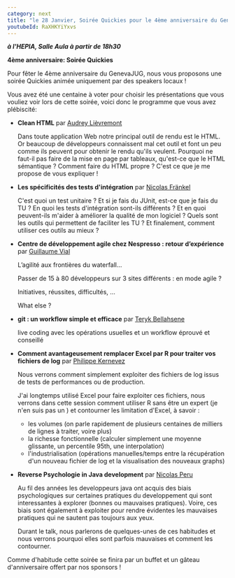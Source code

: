 ```yaml
---
category: next
title: "le 28 Janvier, Soirée Quickies pour le 4ème anniversaire du GenevaJUG"
youtubeId: RaXHKYiYxvs
---
```


***à l'HEPIA, Salle Aula à partir de 18h30***

**4ème anniversaire: Soirée Quickies**

Pour fêter le 4ème anniversaire du GenevaJUG, nous vous proposons une soirée Quickies animée uniquement par des speakers locaux !

Vous avez été une centaine à voter pour choisir les présentations que vous vouliez voir lors de cette soirée, voici donc le programme que vous avez plébiscité:

* **Clean HTML** par [Audrey Lièvremont](http://genevajug.ch/jug/speakers.html?key=audrey_lievremont) 

	Dans toute application Web notre principal outil de rendu est le HTML. Or beaucoup de développeurs connaissent mal cet outil et font un peu comme ils peuvent pour obtenir le rendu qu'ils veulent. Pourquoi ne faut-il pas faire de la mise en page par tableaux, qu'est-ce que le HTML sémantique ? Comment faire du HTML propre ? C'est ce que je me propose de vous expliquer !

* **Les spécificités des tests d'intégration** par [Nicolas Fränkel](http://genevajug.ch/jug/speakers.html?key=nicolas_frankel)

	C'est quoi un test unitaire ? Et si je fais du JUnit, est-ce que je fais du TU ? En quoi les tests d'intégration sont-ils différents ? Et en quoi peuvent-ils m'aider à améliorer la qualité de mon logiciel ? Quels sont les outils qui permettent de faciliter les TU ? Et finalement, comment utiliser ces outils au mieux ?

* **Centre de développement agile chez Nespresso : retour d’expérience** par [Guillaume Vial](http://genevajug.ch/jug/speakers.html?key=guillaume_vial) 

	L’agilité aux frontières du waterfall...
	
	Passer de 15 à 80 développeurs sur 3 sites différents : en mode agile ?
	
	Initiatives, réussites, difficultés, …
	
	What else ?

* **git : un workflow simple et efficace** par [Teryk Bellahsene](http://genevajug.ch/jug/speakers.html?key=teryk_bellahsene) 
	
	live coding avec les opérations usuelles et un workflow éprouvé et conseillé

* **Comment avantageusement remplacer Excel par R pour traiter vos fichiers de log** par [Philippe Kernevez](http://genevajug.ch/jug/speakers.html?key=philippe_kernevez)

	Nous verrons comment simplement exploiter des fichiers de log issus de tests de performances ou de production.

	J'ai longtemps utilisé Excel pour faire exploiter ces fichiers, nous verrons dans cette session comment utiliser R sans être un expert (je n'en suis pas un ) et contourner les limitation d'Excel, à savoir :
	* les volumes (on parle rapidement de plusieurs centaines de milliers de lignes à traiter, voire plus)
	* la richesse fonctionnelle (calculer simplement une moyenne glissante, un percentile 95th, une interpolation)
	* l'industrialisation (opérations manuelles/temps entre la récupération d'un nouveau fichier de log et la visualisation des nouveaux graphs)

* **Reverse Psychologie in Java development** par [Nicolas Peru](http://genevajug.ch/jug/speakers.html?key=nicolas_peru)

	Au fil des années les developpeurs java ont acquis des biais psychologiques sur certaines pratiques du developpement qui sont interessantes à explorer (bonnes ou mauvaises pratiques). Voire, ces biais sont également à exploiter pour rendre évidentes les mauvaises pratiques qui ne sautent pas toujours aux yeux.
	
	Durant le talk, nous parlerons de quelques-unes de ces habitudes et nous verrons pourquoi elles sont parfois mauvaises et comment les contourner.


 Comme d'habitude cette soirée se finira par un buffet et un gâteau d'anniversaire offert par nos sponsors !
 
